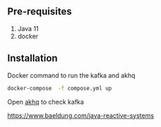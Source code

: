## Pre-requisites
1. Java 11
2. docker

## Installation
Docker command to run the kafka and akhq
```sh
docker-compose  -f compose.yml up
```

Open [akhq](http://localhost:8080/) to check kafka 

https://www.baeldung.com/java-reactive-systems